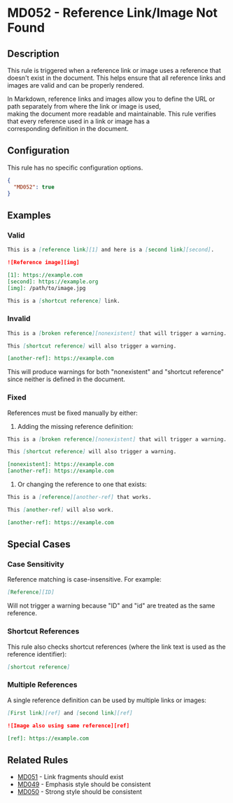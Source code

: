 # MD052 - Reference Link/Image Not Found

## Description

This rule is triggered when a reference link or image uses a reference that doesn't exist in the document. This helps ensure that all reference links and images are valid and can be properly rendered.

In Markdown, reference links and images allow you to define the URL or path separately from where the link or image is used,  
making the document more readable and maintainable. This rule verifies that every reference used in a link or image has a  
corresponding definition in the document.

## Configuration

This rule has no specific configuration options.

```json
{
  "MD052": true
}
```

## Examples

### Valid

```markdown
This is a [reference link][1] and here is a [second link][second].

![Reference image][img]

[1]: https://example.com
[second]: https://example.org
[img]: /path/to/image.jpg
```

```markdown
This is a [shortcut reference] link.

```

### Invalid

```markdown
This is a [broken reference][nonexistent] that will trigger a warning.

This [shortcut reference] will also trigger a warning.

[another-ref]: https://example.com
```

This will produce warnings for both "nonexistent" and "shortcut reference" since neither is defined in the document.

### Fixed

References must be fixed manually by either:

1. Adding the missing reference definition:

```markdown
This is a [broken reference][nonexistent] that will trigger a warning.

This [shortcut reference] will also trigger a warning.

[nonexistent]: https://example.com
[another-ref]: https://example.com
```

1. Or changing the reference to one that exists:

```markdown
This is a [reference][another-ref] that works.

This [another-ref] will also work.

[another-ref]: https://example.com
```

## Special Cases

### Case Sensitivity

Reference matching is case-insensitive. For example:

```markdown
[Reference][ID]

```

Will not trigger a warning because "ID" and "id" are treated as the same reference.

### Shortcut References

This rule also checks shortcut references (where the link text is used as the reference identifier):

```markdown
[shortcut reference]

```

### Multiple References

A single reference definition can be used by multiple links or images:

```markdown
[First link][ref] and [second link][ref]

![Image also using same reference][ref]

[ref]: https://example.com
```

## Related Rules

- [MD051](md051.md) - Link fragments should exist
- [MD049](md049.md) - Emphasis style should be consistent
- [MD050](md050.md) - Strong style should be consistent
